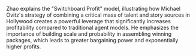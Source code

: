 Zhao explains the "Switchboard Profit" model, illustrating how Michael Ovitz's strategy of combining a critical mass of talent and story sources in Hollywood creates a powerful leverage that significantly increases profitability compared to traditional agent models. He emphasizes the importance of building scale and probability in assembling winning packages, which leads to greater bargaining power and exponentially higher profits.
